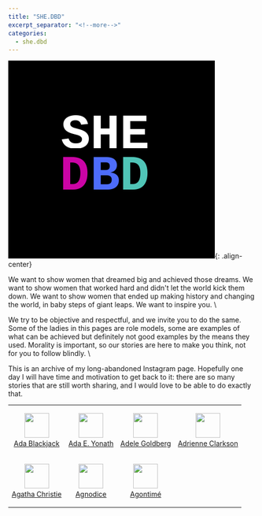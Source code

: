 ```yaml
---
title: "SHE.DBD"
excerpt_separator: "<!--more-->"
categories:
  - she.dbd
---
```


![center-aligned-image](/images/shedbd.png){: .align-center}

We want to show women that dreamed big and achieved those dreams. We want to show women that worked hard and didn't let the world kick them down. We want to show women that ended up making history and changing the world, in baby steps of giant leaps.⁠ We want to inspire you. \

We try to be objective and respectful, and we invite you to do the same. Some of the ladies in this pages are role models, some are examples of what can be achieved but definitely not good examples by the means they used. Morality is important, so our stories are here to make you think, not for you to follow blindly. ⁠\

This is an archive of my long-abandoned Instagram page. Hopefully one day I will have time and motivation to get back to it: there are so many stories that are still worth sharing, and I would love to be able to do exactly that.

<!--more-->

<table>
    <tr>
        <td>
            <p align="center">
            <img src="https://upload.wikimedia.org/wikipedia/commons/1/16/Ada_Blackjack_in_winter_costume.jpg" width="50" height="50">
            <br>
            <a href="/shedbd/ada-blackjack">Ada Blackjack</a>
            </p>
        </td>
        <td>
            <p align="center">
            <img src="https://upload.wikimedia.org/wikipedia/commons/a/a4/Ada_Yonath_Weizmann_Institute_of_Science.jpg" width="50" height="50">
            <br>
            <a href="/shedbd/ada-yonath">Ada E. Yonath</a>
            </p>
        </td>
        <td>
            <p align="center">
            <img src="https://upload.wikimedia.org/wikipedia/commons/c/ce/Adele_Goldberg_%282007%29.jpg" width="50" height="50">
            <br>
            <a href="/shedbd/adele-goldberg">Adele Goldberg</a>
            </p>
        </td>
        <td>
            <p align="center">
            <img src="https://upload.wikimedia.org/wikipedia/commons/f/f1/Adrienne_Clarkson_by_Andrew_Rusk.jpg" width="50" height="50">
            <br>
            <a href="/shedbd/adrienne-clarkson">Adrienne Clarkson</a>
            </p>
        </td>
    </tr>
    <tr>
        <td>
            <p align="center">
            <img src="https://upload.wikimedia.org/wikipedia/commons/f/f7/Agatha_Christie_in_Nederland_%28detectiveschrijfster%29%2C_bij_aankomst_op_Schiphol_me%2C_Bestanddeelnr_916-8898_%28cropped%29.jpg" width="50" height="50">
            <br>
            <a href="/shedbd/agatha-christie">Agatha Christie</a>
            </p>
        </td><td>
            <p align="center">
            <img src="https://upload.wikimedia.org/wikipedia/commons/c/c9/Agnodice_engraving.jpg" width="50" height="50">
            <br>
            <a href="/shedbd/agnodice">Agnodice</a>
            </p>
        </td><td>
            <p align="center">
            <img src="https://upload.wikimedia.org/wikipedia/commons/9/99/Dahomey_amazon1.jpg" width="50" height="50">
            <br>
            <a href="/shedbd/agontime">Agontimé</a>
            </p>
        </td>
    </tr>
</table>